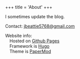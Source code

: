 +++
title = 'About'
+++

I sometimes update the blog.

Contact: <jbeattie5768@gmail.com>


Website info: \
&emsp;Hosted on [Github Pages](https://pages.github.com/) \
&emsp;Framework is [Hugo](https://gohugo.io/) \
&emsp;Theme is [PaperMod](https://github.com/adityatelange/hugo-PaperMod/)

